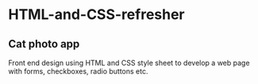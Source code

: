 # HTML-and-CSS-refresher

## Cat photo app
Front end design using HTML and CSS style sheet to develop a web page with forms, checkboxes, radio buttons etc.
